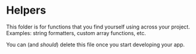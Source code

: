 # Helpers
This folder is for functions that you find yourself using across your project. Examples: string formatters, custom array functions, etc.

You can (and _should_) delete this file once you start developing your app.